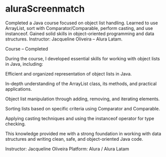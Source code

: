 # aluraScreenmatch
Completed a Java course focused on object list handling. Learned to use ArrayList, sort with Comparator/Comparable, perform casting, and use instanceof. Gained solid skills in object-oriented programming and data structures. Instructor: Jacqueline Oliveira – Alura Latam.

Course – Completed

During the course, I developed essential skills for working with object lists in Java, including:

Efficient and organized representation of object lists in Java.

In-depth understanding of the ArrayList class, its methods, and practical applications.

Object list manipulation through adding, removing, and iterating elements.

Sorting lists based on specific criteria using Comparator and Comparable.

Applying casting techniques and using the instanceof operator for type checking.

This knowledge provided me with a strong foundation in working with data structures and writing clean, safe, and object-oriented Java code.

Instructor: Jacqueline Oliveira
Platform: Alura / Alura Latam

